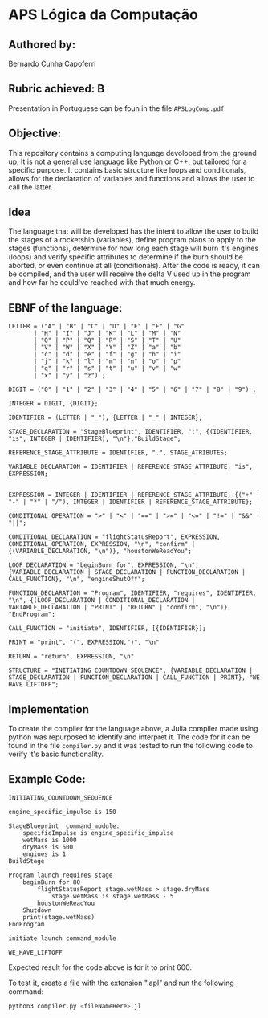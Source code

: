 # APS Lógica da Computação

## Authored by:
Bernardo Cunha Capoferri

## Rubric achieved: B
Presentation in Portuguese can be foun in the file `APSLogComp.pdf`

## Objective:
This repository contains a computing language devoloped from the ground up, It is not a general use language like Python or C++, but tailored for a specific purpose. It contains basic structure like loops and conditionals, allows for the declaration of variables and functions and allows the user to call the latter.

## Idea
The language that will be developed has the intent to allow the user to build the stages of a rocketship (variables), define program plans to apply to the stages (functions), determine for how long each stage will burn it's engines (loops) and verify specific attributes to determine if the burn should be aborted, or even continue at all (conditionals). After the code is ready, it can be compiled, and the user will receive the delta V used up in the program and how far he could've reached with that much energy.

## EBNF of the language:
```
LETTER = ("A" | "B" | "C" | "D" | "E" | "F" | "G"
       | "H" | "I" | "J" | "K" | "L" | "M" | "N"
       | "O" | "P" | "Q" | "R" | "S" | "T" | "U"
       | "V" | "W" | "X" | "Y" | "Z" | "a" | "b"
       | "c" | "d" | "e" | "f" | "g" | "h" | "i"
       | "j" | "k" | "l" | "m" | "n" | "o" | "p"
       | "q" | "r" | "s" | "t" | "u" | "v" | "w"
       | "x" | "y" | "z") ;

DIGIT = ("0" | "1" | "2" | "3" | "4" | "5" | "6" | "7" | "8" | "9") ;

INTEGER = DIGIT, {DIGIT};

IDENTIFIER = (LETTER | "_"), {LETTER | "_" | INTEGER};

STAGE_DECLARATION = "StageBlueprint", IDENTIFIER, ":", {(IDENTIFIER, "is", INTEGER | IDENTIFIER), "\n"},"BuildStage";

REFERENCE_STAGE_ATTRIBUTE = IDENTIFIER, ".", STAGE_ATRIBUTES;

VARIABLE_DECLARATION = IDENTIFIER | REFERENCE_STAGE_ATTRIBUTE, "is", EXPRESSION;


EXPRESSION = INTEGER | IDENTIFIER | REFERENCE_STAGE_ATTRIBUTE, {("+" | "-" | "*" | "/"), INTEGER | IDENTIFIER | REFERENCE_STAGE_ATTRIBUTE};

CONDITIONAL_OPERATION = ">" | "<" | "==" | ">=" | "<=" | "!=" | "&&" | "||";

CONDITIONAL_DECLARATION = "flightStatusReport", EXPRESSION, CONDITIONAL_OPERATION, EXPRESSION, "\n", "confirm" | {(VARIABLE_DECLARATION, "\n")}, "houstonWeReadYou";

LOOP_DECLARATION = "beginBurn for", EXPRESSION, "\n", {VARIABLE_DECLARATION | STAGE_DECLARATION | FUNCTION_DECLARATION | CALL_FUNCTION}, "\n", "engineShutOff";

FUNCTION_DECLARATION = "Program", IDENTIFIER, "requires", IDENTIFIER, "\n", {(LOOP_DECLARATION | CONDITIONAL_DECLARATION | VARIABLE_DECLARATION | "PRINT" | "RETURN" | "confirm", "\n")}, "EndProgram";

CALL_FUNCTION = "initiate", IDENTIFIER, [{IDENTIFIER}];

PRINT = "print", "(", EXPRESSION,")", "\n"

RETURN = "return", EXPRESSION, "\n"

STRUCTURE = "INITIATING COUNTDOWN SEQUENCE", {VARIABLE_DECLARATION | STAGE_DECLARATION | FUNCTION_DECLARATION | CALL_FUNCTION | PRINT}, "WE HAVE LIFTOFF";
```

## Implementation
To create the compiler for the language above, a Julia compiler made using python was repurposed to identify and interpret it. The code for it can be found in the file `compiler.py` and it was tested to run the following code to verify it's basic functionality.

## Example Code:
```
INITIATING_COUNTDOWN_SEQUENCE

engine_specific_impulse is 150

StageBlueprint  command_module:
    specificImpulse is engine_specific_impulse
    wetMass is 1000
    dryMass is 500
    engines is 1
BuildStage

Program launch requires stage
    beginBurn for 80
        flightStatusReport stage.wetMass > stage.dryMass
            stage.wetMass is stage.wetMass - 5
        houstonWeReadYou
    Shutdown
    print(stage.wetMass)
EndProgram

initiate launch command_module

WE_HAVE_LIFTOFF
```

Expected result for the code above is for it to print 600.

To test it, create a file with the extension ".apl" and run the following command:

``` bash
python3 compiler.py <fileNameHere>.jl
```
